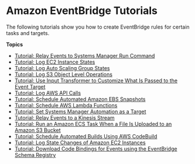 # Amazon EventBridge Tutorials<a name="eventbridge-tutorials"></a>

The following tutorials show you how to create EventBridge rules for certain tasks and targets\.

**Topics**
+ [Tutorial: Relay Events to Systems Manager Run Command](ec2-run-command.md)
+ [Tutorial: Log EC2 Instance States](log-ec2-instance-state.md)
+ [Tutorial: Log Auto Scaling Group States](log-as-group-state.md)
+ [Tutorial: Log S3 Object Level Operations](log-s3-data-events.md)
+ [Tutorial: Use Input Transformer to Customize What Is Passed to the Event Target](eventbridge-input-transformer-tutorial.md)
+ [Tutorial: Log AWS API Calls](log-api-call.md)
+ [Tutorial: Schedule Automated Amazon EBS Snapshots](take-scheduled-snapshot.md)
+ [Tutorial: Schedule AWS Lambda Functions](run-lambda-schedule.md)
+ [Tutorial: Set Systems Manager Automation as a Target](ssm-automation-as-target.md)
+ [Tutorial: Relay Events to a Kinesis Stream](relay-events-kinesis-stream.md)
+ [Tutorial: Run an Amazon ECS Task When a File Is Uploaded to an Amazon S3 Bucket](eventbridge-tutorial-ecs.md)
+ [Tutorial: Schedule Automated Builds Using AWS CodeBuild](eventbridge-tutorial-codebuild.md)
+ [Tutorial: Log State Changes of Amazon EC2 Instances](eventbridge-tutorial-cloudwatch-logs.md)
+ [Tutorial: Download Code Bindings for Events using the EventBridge Schema Registry](eventbridge-tutorial-schema-download-binding.md)